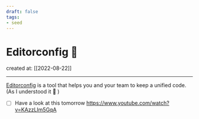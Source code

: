 ```yaml
---
draft: false
tags: 
- seed
---
```


# Editorconfig 🐀

created at: [[2022-08-22]]

---

[Editorconfig](https://editorconfig.org/) is a tool that helps you and your team to keep a unified code. (As I understood it 👀 )

- [ ] Have a look at this tomorrow https://www.youtube.com/watch?v=KAzzLIm5GqA
